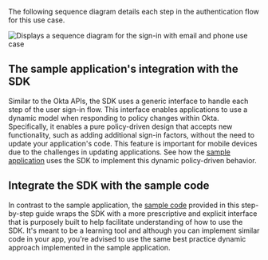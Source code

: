 The following sequence diagram details each step in the authentication flow for this use case.

<div class="three-quarter">

![Displays a sequence diagram for the sign-in with email and phone use case](/img/oie-embedded-sdk/oie-embedded-sdk-use-case-swift-sign-in-pwd-phone-1.png)

</div>

## The sample application's integration with the SDK

Similar to the Okta APIs, the SDK uses a generic interface to handle
each step of the user sign-in flow. This interface enables applications
to use a dynamic model when responding to policy changes within Okta. Specifically,
it enables a pure policy-driven design that accepts new functionality,
such as adding additional sign-in factors, without the need to update your
application's code. This feature is important for mobile devices due to the challenges in updating applications. See how the [sample application](/docs/guides/oie-embedded-common-run-samples/ios/main/) uses the SDK to implement this dynamic policy-driven behavior.

## Integrate the SDK with the sample code

In contrast to the sample application, the
[sample code](https://github.com/okta/okta-idx-swift/tree/master/Samples/Signin%20Samples)
provided in this step-by-step guide wraps the SDK with a more prescriptive and explicit interface
that is purposely built to help facilitate understanding of how to use the SDK.
It's meant to be a learning tool and although you can implement similar code in your
app, you're advised to use the same best practice dynamic approach implemented
in the sample application.
